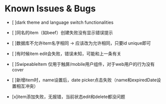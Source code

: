 # Known Issues & Bugs

- [ ]dark theme and language switch functionalities
- [ ]同名的item（如beef）创建失败没有显示错误提示
- [ ]数据库不允许item名字相同 -> 应该改为允许相同，只要id unique即可
- [ ]有时候item edit会失败，错误未知，可能和上一条有关
- [ ]SwipeableItem 仅用于触屏/mobile用户组件，对于web用户的行为没有cover
- [ ]新增item时，name设置后，date picker点击失败（name和expiredDate设置相互冲突）






- [x]item添加失败，无报错，当前状态edit和delete都没问题
